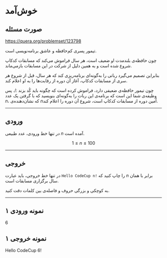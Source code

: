 # خوش‌آمد

## صورت مسئله

https://quera.org/problemset/123798

تیمور پسری کم‌حافظه و عاشق برنامه‌نویسی است.

چون حافظه‌ی بلندمدت او ضعیف است، هر سال فراموش می‌کند که مسابقات کدکاپ شروع شده است و به همین دلیل از شرکت در این مسابقات بازمی‌ماند.

بنابراین تصمیم می‌گیرد رباتی را به‌گونه‌ای برنامه‌ریزی کند که هر سال، قبل از شروع هر سری از مسابقات کدکاپ، آغاز آن دوره از رقابت‌ها را به او اعلام کند.

چون تیمور حافظه‌ی ضعیفی دارد، فراموش کرده است که چگونه باید کُد بزند :/. پس وظیفه‌ی شما این است که برنامه‌ی این ربات را به‌گونه‌ای بنویسید که با گرفتن یک عدد $n$، که نشان‌دهنده‌ی $n$اُمین دوره از مسابقات کدکاپ است، شروع آن دوره را اعلام کند.

---

## ورودی

در تنها خط ورودی، عدد طبیعی $n$ آمده است.

$$ 1 \le n \le 100 $$

---

## خروجی

در تنها خط خروجی، باید عبارت `Hello CodeCup n!` را چاپ کنید که $n$ برابر با همان سال برگزاری مسابقات است.

به کوچکی و بزرگی حروف و فاصله‌ی بین کلمات دقت کنید.

---

## نمونه ورودی ۱
6

## نمونه خروجی ۱
Hello CodeCup 6!
